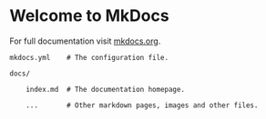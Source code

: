 # Welcome to MkDocs

For full documentation visit [mkdocs.org](https://www.mkdocs.org).

[//]: # (## Commands)

[//]: # ()
[//]: # ()
[//]: # ()
[//]: # (* `mkdocs new [dir-name]` - Create a new project.)

[//]: # ()
[//]: # ()
[//]: # (* `mkdocs serve` - Start the live-reloading docs server.)

[//]: # ()
[//]: # ()
[//]: # (* `mkdocs build` - Build the documentation site.)

[//]: # ()
[//]: # ()
[//]: # (* `mkdocs -h` - Print help message and exit.)

[//]: # ()
[//]: # ()
[//]: # (## Project layout)


    mkdocs.yml    # The configuration file.

    docs/

        index.md  # The documentation homepage.

        ...       # Other markdown pages, images and other files.

